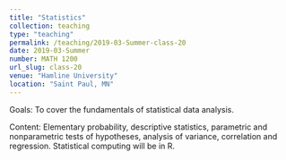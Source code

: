 ```yaml
---
title: "Statistics"
collection: teaching
type: "teaching"
permalink: /teaching/2019-03-Summer-class-20
date: 2019-03-Summer
number: MATH 1200
url_slug: class-20
venue: "Hamline University"
location: "Saint Paul, MN"
---
```


Goals: To cover the fundamentals of statistical data analysis.

Content: Elementary probability, descriptive statistics, parametric and nonparametric tests of hypotheses, analysis of variance, correlation and regression. Statistical computing will be in R.
